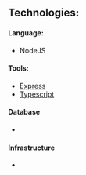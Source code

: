 ## Technologies:

#### Language:

- NodeJS

#### Tools:

- [Express](https://www.npmjs.com/package/express)
- [Typescript](https://www.npmjs.com/package/typescript)

#### Database

- 

#### Infrastructure

- 
